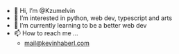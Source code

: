 - 👋 Hi, I’m @Kzumelvin
- 👀 I’m interested in python, web dev, typescript and arts
- 🌱 I’m currently learning to be a better web dev
- 📫 How to reach me ...
  - mail@kevinhaberl.com

<!---
Kzumelvin/Kzumelvin is a ✨ special ✨ repository because its `README.md` (this file) appears on your GitHub profile.
You can click the Preview link to take a look at your changes.
--->
